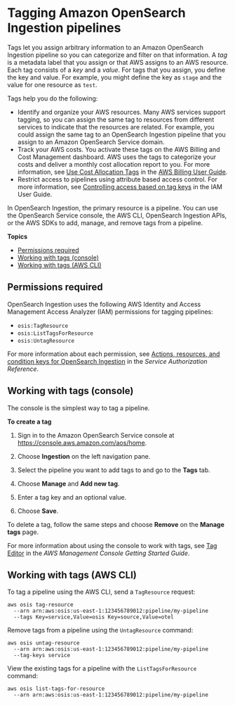 # Tagging Amazon OpenSearch Ingestion pipelines<a name="tag-pipeline"></a>

Tags let you assign arbitrary information to an Amazon OpenSearch Ingestion pipeline so you can categorize and filter on that information\. A *tag* is a metadata label that you assign or that AWS assigns to an AWS resource\. Each tag consists of a *key* and a *value*\. For tags that you assign, you define the key and value\. For example, you might define the key as `stage` and the value for one resource as `test`\.

Tags help you do the following:
+ Identify and organize your AWS resources\. Many AWS services support tagging, so you can assign the same tag to resources from different services to indicate that the resources are related\. For example, you could assign the same tag to an OpenSearch Ingestion pipeline that you assign to an Amazon OpenSearch Service domain\.
+ Track your AWS costs\. You activate these tags on the AWS Billing and Cost Management dashboard\. AWS uses the tags to categorize your costs and deliver a monthly cost allocation report to you\. For more information, see [Use Cost Allocation Tags](https://docs.aws.amazon.com/awsaccountbilling/latest/aboutv2/cost-alloc-tags.html) in the [AWS Billing User Guide](https://docs.aws.amazon.com/awsaccountbilling/latest/aboutv2/)\.
+ Restrict access to pipelines using attribute based access control\. For more information, see [Controlling access based on tag keys](https://docs.aws.amazon.com/IAM/latest/UserGuide/access_tags.html#access_tags_control-tag-keys) in the IAM User Guide\.

In OpenSearch Ingestion, the primary resource is a pipeline\. You can use the OpenSearch Service console, the AWS CLI, OpenSearch Ingestion APIs, or the AWS SDKs to add, manage, and remove tags from a pipeline\.

**Topics**
+ [Permissions required](#pipeline-tag-permissions)
+ [Working with tags \(console\)](#tag-pipeline-console)
+ [Working with tags \(AWS CLI\)](#tag-pipeline-cli)

## Permissions required<a name="pipeline-tag-permissions"></a>

OpenSearch Ingestion uses the following AWS Identity and Access Management Access Analyzer \(IAM\) permissions for tagging pipelines:
+ `osis:TagResource`
+ `osis:ListTagsForResource`
+ `osis:UntagResource`

For more information about each permission, see [Actions, resources, and condition keys for OpenSearch Ingestion](https://docs.aws.amazon.com/service-authorization/latest/reference/list_opensearchingestionservice.html) in the *Service Authorization Reference*\.

## Working with tags \(console\)<a name="tag-pipeline-console"></a>

The console is the simplest way to tag a pipeline\.

****To create a tag****

1. Sign in to the Amazon OpenSearch Service console at [https://console\.aws\.amazon\.com/aos/home](https://console.aws.amazon.com/aos/home )\.

1. Choose **Ingestion** on the left navigation pane\.

1. Select the pipeline you want to add tags to and go to the **Tags** tab\.

1. Choose **Manage** and **Add new tag**\.

1. Enter a tag key and an optional value\.

1. Choose **Save**\.

To delete a tag, follow the same steps and choose **Remove** on the **Manage tags** page\.

For more information about using the console to work with tags, see [Tag Editor](https://docs.aws.amazon.com/awsconsolehelpdocs/latest/gsg/tag-editor.html) in the *AWS Management Console Getting Started Guide*\.

## Working with tags \(AWS CLI\)<a name="tag-pipeline-cli"></a>

To tag a pipeline using the AWS CLI, send a `TagResource` request: 

```
aws osis tag-resource
  --arn arn:aws:osis:us-east-1:123456789012:pipeline/my-pipeline 
  --tags Key=service,Value=osis Key=source,Value=otel
```

Remove tags from a pipeline using the `UntagResource` command:

```
aws osis untag-resource
  --arn arn:aws:osis:us-east-1:123456789012:pipeline/my-pipeline
  --tag-keys service
```

View the existing tags for a pipeline with the `ListTagsForResource` command:

```
aws osis list-tags-for-resource
  --arn arn:aws:osis:us-east-1:123456789012:pipeline/my-pipeline
```